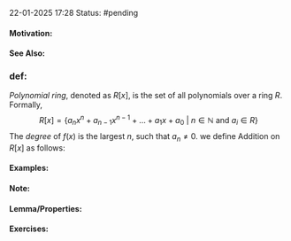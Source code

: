 22-01-2025 17:28
Status: #pending 
#### Motivation:
#### See Also:
### def:
*Polynomial ring*, denoted as $R[x]$, is the set of all polynomials over a ring $R$. Formally,$$
R[x]=\{a_{n}x^n+a_{n-1}x^{n-1}+\dots+a_{1}x+a_{0}\:|\:n\in \mathbb{N}\text{ and }a_{i}\in R\}
$$
The *degree* of $f(x)$ is the largest $n$, such that $a_{n}\neq 0$.
we define Addition on $R[x]$ as follows:

#### Examples:
#### Note:
#### Lemma/Properties:
#### Exercises: